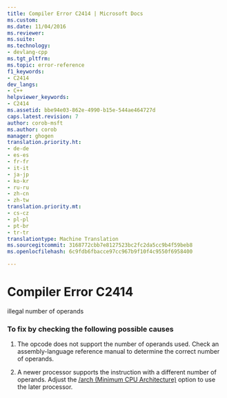 ```yaml
---
title: Compiler Error C2414 | Microsoft Docs
ms.custom: 
ms.date: 11/04/2016
ms.reviewer: 
ms.suite: 
ms.technology:
- devlang-cpp
ms.tgt_pltfrm: 
ms.topic: error-reference
f1_keywords:
- C2414
dev_langs:
- C++
helpviewer_keywords:
- C2414
ms.assetid: bbe94e03-862e-4990-b15e-544ae464727d
caps.latest.revision: 7
author: corob-msft
ms.author: corob
manager: ghogen
translation.priority.ht:
- de-de
- es-es
- fr-fr
- it-it
- ja-jp
- ko-kr
- ru-ru
- zh-cn
- zh-tw
translation.priority.mt:
- cs-cz
- pl-pl
- pt-br
- tr-tr
translationtype: Machine Translation
ms.sourcegitcommit: 3168772cbb7e8127523bc2fc2da5cc9b4f59beb8
ms.openlocfilehash: 6c9fdb6fbacce97cc967b9f10f4c9550f6958400

---
```

# <a name="compiler-error-c2414"></a>Compiler Error C2414
illegal number of operands  
  
### <a name="to-fix-by-checking-the-following-possible-causes"></a>To fix by checking the following possible causes  
  
1.  The opcode does not support the number of operands used. Check an assembly-language reference manual to determine the correct number of operands.  
  
2.  A newer processor supports the instruction with a different number of operands. Adjust the [/arch (Minimum CPU Architecture)](../../build/reference/arch-minimum-cpu-architecture.md) option to use the later processor.


<!--HONumber=Jan17_HO4-->



